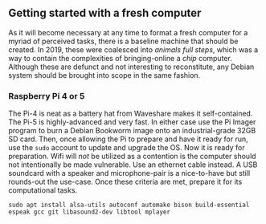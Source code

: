 ## Getting started with a fresh computer

As it will become necessary at any time to format a fresh computer for a myriad of perceived tasks, there is a baseline machine that should be created. In 2019, these were coalesced into _animals full steps_, which was a way to contain the complexities of bringing-online a _chip_ computer. Although these are defunct and not interesting to reconstitute, any Debian system should be brought into scope in the same fashion.

### Raspberry Pi 4 or 5

The Pi-4 is neat as a battery hat from Waveshare makes it self-contained. The Pi-5 is highly-advanced and very fast. In either case use the Pi Imager program to burn a Debian Bookworm image onto an industrial-grade 32GB SD card. Then, once allowing the Pi to prepare and have it ready for run, use the `sudo` account to update and upgrade the OS. Now it is ready for preparation. Wifi will _not_ be utilized as a contention is the computer should not intentionally be made vulnerable. Use an ethernet cable instead. A USB soundcard with a speaker and microphone-pair is a nice-to-have but still rounds-out the use-case. Once these criteria are met, prepare it for its computational tasks.

`sudo apt install alsa-utils autoconf automake bison build-essential espeak gcc git libasound2-dev libtool mplayer`

